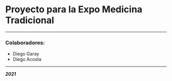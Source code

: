 # Proyecto para la Expo Medicina Tradicional

___

### Colaboradores:

- Diego Garay
- Diego Acosta



___

***2021***